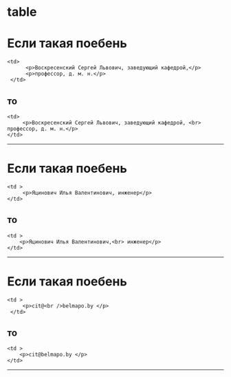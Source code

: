 # table

# Если такая поебень
```
<td>
      <p>Воскресенский Сергей Львович, заведующий кафедрой,</p>
      <p>профессор, д. м. н.</p>
 </td>
 ```
 ## то
 ```
 <td>
      <p>Воскресенский Сергей Львович, заведующий кафедрой, <br> профессор, д. м. н.</p>
 </td>
 ```
 ***
 # Если такая поебень
```
<td >
     <p>Яцинович Илья Валентинович, инженер</p>
</td>
 ```
 ## то
 ```
 <td >
     <p>Яцинович Илья Валентинович,<br> инженер</p>
 </td>
 ```
 ***
 # Если такая поебень
```
<td >
     <p>cit@<br />belmapo.by </p>
 </td>
 ```
 ## то
 ```
 <td >
     <p>cit@belmapo.by </p>
 </td>
 ```
 ***
 
 

